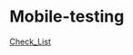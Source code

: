 # Mobile-testing
[Check_List](https://docs.google.com/spreadsheets/d/1pPDxZ4tc-T0Gg5WiAfGcSohBq93KTdI5E2oFXiZ8MAg/edit?usp=sharing)